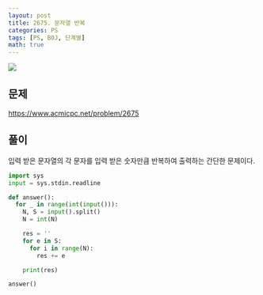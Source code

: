 ```yaml
---
layout: post
title: 2675. 문자열 반복
categories: PS
tags: [PS, BOJ, 단계별]
math: true
---
```


<img src="https://onlinejudgeimages.s3-ap-northeast-1.amazonaws.com/images/boj-og.png" />

## 문제

https://www.acmicpc.net/problem/2675

## 풀이

입력 받은 문자열의 각 문자를 입력 받은 숫자만큼 반복하여 출력하는 간단한 문제이다.

```python
import sys
input = sys.stdin.readline

def answer():
  for _ in range(int(input())):
    N, S = input().split()
    N = int(N)

    res = ''
    for e in S:
      for i in range(N):
        res += e

    print(res)

answer()

```

